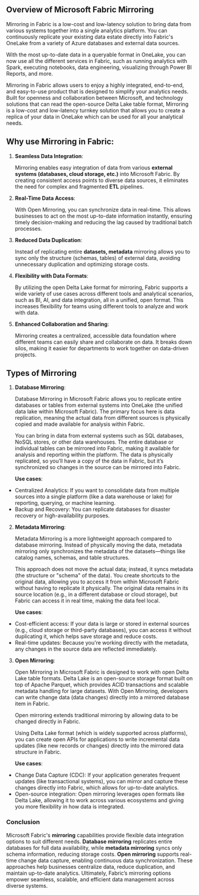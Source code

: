 ## Overview of Microsoft Fabric Mirroring

Mirroring in Fabric is a low-cost and low-latency solution to bring data from various systems together into a single analytics platform. You can continuously replicate your existing data estate directly into Fabric's OneLake from a variety of Azure databases and external data sources.

With the most up-to-date data in a queryable format in OneLake, you can now use all the different services in Fabric, such as running analytics with Spark, executing notebooks, data engineering, visualizing through Power BI Reports, and more.

Mirroring in Fabric allows users to enjoy a highly integrated, end-to-end, and easy-to-use product that is designed to simplify your analytics needs. Built for openness and collaboration between Microsoft, and technology solutions that can read the open-source Delta Lake table format, Mirroring is a low-cost and low-latency turnkey solution that allows you to create a replica of your data in OneLake which can be used for all your analytical needs.

## Why use Mirroring in Fabric:

1. **Seamless Data Integration**:

    Mirroring enables easy integration of data from various **external systems (databases, cloud storage, etc.)** into Microsoft Fabric. By creating consistent access points to diverse data sources, it eliminates the need for complex and fragmented **ETL** pipelines.

2. **Real-Time Data Access**:

    With Open Mirroring, you can synchronize data in real-time. This allows businesses to act on the most up-to-date information instantly, ensuring timely decision-making and reducing the lag caused by traditional batch processes.

3. **Reduced Data Duplication**:

    Instead of replicating entire **datasets, metadata** mirroring allows you to sync only the structure (schemas, tables) of external data, avoiding unnecessary duplication and optimizing storage costs.

4. **Flexibility with Data Formats**:

    By utilizing the open Delta Lake format for mirroring, Fabric supports a wide variety of use cases across different tools and analytical scenarios, such as BI, AI, and data integration, all in a unified, open format. This increases flexibility for teams using different tools to analyze and work with data.

5. **Enhanced Collaboration and Sharing**:

    Mirroring creates a centralized, accessible data foundation where different teams can easily share and collaborate on data. It breaks down silos, making it easier for departments to work together on data-driven projects.


## Types of Mirroring 

1. **Database Mirroring**:

    Database Mirroring in Microsoft Fabric allows you to replicate entire databases or tables from external systems into OneLake (the unified data lake within Microsoft Fabric). The primary focus here is data replication, meaning the actual data from different sources is physically copied and made available for analysis within Fabric.

    You can bring in data from external systems such as SQL databases, NoSQL stores, or other data warehouses.
    The entire database or individual tables can be mirrored into Fabric, making it available for analysis and reporting within the platform.
    The data is physically replicated, so you’ll have a copy of the data in Fabric, but it’s synchronized so changes in the source can be mirrored into Fabric.

    **Use cases**:

 - Centralized Analytics: If you want to consolidate data from multiple sources into a single platform (like a data warehouse or lake) for reporting, querying, or machine learning.
 - Backup and Recovery: You can replicate databases for disaster recovery or high-availability purposes.


2. **Metadata Mirroring**:

    Metadata Mirroring is a more lightweight approach compared to database mirroring. Instead of physically moving the data, metadata mirroring only synchronizes the metadata of the datasets—things like catalog names, schemas, and table structures.

    This approach does not move the actual data; instead, it syncs metadata (the structure or "schema" of the data).
    You create shortcuts to the original data, allowing you to access it from within Microsoft Fabric without having to replicate it physically.
    The original data remains in its source location (e.g., in a different database or cloud storage), but Fabric can access it in real time, making the data feel local.

    **Use cases**:

- Cost-efficient access: If your data is large or stored in external sources (e.g., cloud storage or third-party databases), you can access it without duplicating it, which helps save storage and reduce costs.
- Real-time updates: Because you're working directly with the metadata, any changes in the source data are reflected immediately.

3. **Open Mirroring**:
   
      Open Mirroring in Microsoft Fabric is designed to work with open Delta Lake table formats. Delta Lake is an open-source storage format built on top of Apache Parquet, which provides ACID transactions and scalable metadata handling for large datasets. With Open Mirroring, developers can write change data (data changes) directly into a mirrored database item in Fabric.

    Open mirroring extends traditional mirroring by allowing data to be changed directly in Fabric.

    Using Delta Lake format (which is widely supported across platforms), you can create open APIs for applications to write incremental data updates (like new records or changes) directly into the mirrored data structure in Fabric.

    **Use cases**:

- Change Data Capture (CDC): If your application generates frequent updates (like transactional systems), you can mirror and capture these changes directly into Fabric, which allows for up-to-date analytics.
- Open-source integration: Open mirroring leverages open formats like Delta Lake, allowing it to work across various ecosystems and giving you more flexibility in how data is integrated.


### Conclusion  

Microsoft Fabric's **mirroring** capabilities provide flexible data integration options to suit different needs. **Database mirroring** replicates entire databases for full data availability, while **metadata mirroring** syncs only schema information, reducing storage costs. **Open mirroring** supports real-time change data capture, enabling continuous data synchronization. These approaches help businesses centralize data, reduce duplication, and maintain up-to-date analytics. Ultimately, Fabric’s mirroring options empower seamless, scalable, and efficient data management across diverse systems.
